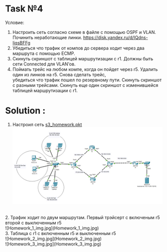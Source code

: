 # Task №4

Условие:
1. Настроить сеть согласно схеме в файле с помощью OSPF и VLAN. Починить неработающие линки.
   https://disk.yandex.ru/d/IQdns-ljqsBFFg
2. Убедиться что трафик от компов до сервера ходит через два маршрута с помощью ЕСМР.
3. Скинуть скриншот с таблицей маршрутизации с r1. Должны быть сети Connected для VLAN’ов.
4. Поймать трейс на любом компе, когда он пойдет через r5. Удалить один из линков на r5. Снова сделать трейс, <br>
   убедиться что трафик пошел по резервному пути. Скинуть скриншот с разными трейсами.
   Скинуть еще один скриншот с изменившейся таблицей маршрутизации с r1.

# Solution :

1. Настроил сеть [s3_homework.pkt](s3_homework.pkt) <br>
![Homework_0_img.jpg](Homework_0_img.jpg)
<br>
2. Трафик ходит по двум маршрутам. Первый трэйсерт с включеным r5 второй с выключенным r5 <br>
![Homework_1_img.jpg](Homework_1_img.jpg) <br>
3. Таблица с r1 с включенным r5 и выключенным r5 <br>
![Homework_2_img.jpg](Homework_2_img.jpg) <br>
![Homework_3_img.jpg](Homework_3_img.jpg)